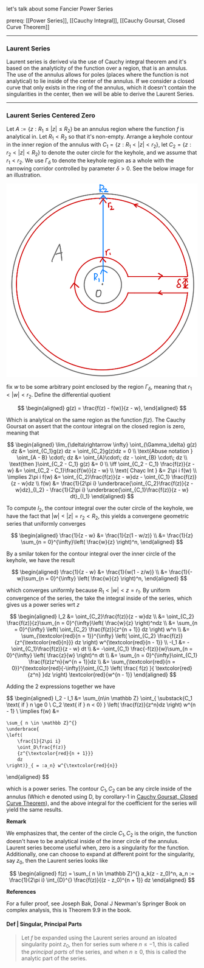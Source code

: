 let's talk about some Fancier Power Series

prereq: [[Power Series]], [[Cauchy Integral]], [[Cauchy Goursat, Closed Curve Theorem]]

---
### **Laurent Series**

Laurent series is derived via the use of Cauchy integral theorem and it's based on the analyticity of the function over a region, that is an annulus. The use of the annulus allows for poles (places where the function is not analytical) to lie inside of the center of the annulus. If we consider a closed curve that only exists in the ring of the annulus, which it doesn't contain the singularities in the center, then we will be able to derive the Laurent Series. 

---
### **Laurent Series Centered Zero**

Let $A:= \{z :R_1 \le |z| \le R_2\}$ be an annulus region where the function $f$ is analytical in. Let $R_1 < R_2$ so that it's non-empty. Arrange a keyhole contour in the inner region of the annulus with $C_1 = \{z : R_1 < |z| < r_2\}$, let $C_2 = \{z :  r_2 < |z| < R_2\}$ to denote the outer circle for the keyhole, and we assume that $r_1 < r_2$. We use $\Gamma_\delta$ to denote the keyhole region as a whole with the narrowing corridor controlled by parameter $\delta > 0$. See the below image for an illustration. 

![](../../Assets/Annulus_keyhole_for_laurent_series.jpeg)

fix $w$ to be some arbitrary point enclosed by the region $\Gamma_\delta$, meaning that $r_1 < |w| < r_2$. Define the differential quotient

$$
\begin{aligned}
	g(z) = \frac{f(z) - f(w)}{z - w}, 
\end{aligned}
$$

Which is analytical on the same region as the function $f(z)$. The Cauchy Goursat on assert that the contour integral on the closed region is zero, meaning that 

$$
\begin{aligned}
	\lim_{\delta\rightarrow \infty} \oint_{\Gamma_\delta} g(z) dz
	&= 
	\oint_{C_1}g(z) dz = \oint_{C_2}g(z)dz = 0
	\\
	\text{Abuse notation }
	\oint_{A - B} \cdot\; dz &= \oint_{A}\cdot\; dz - \oint_{B} \cdot\; dz 
	\\
	\text{then }\oint_{C_2 - C_1} g(z) &= 0
	\\
	\iff \oint_{C_2 - C_1} \frac{f(z)}{z - w} &= \oint_{C_2 - C_1}\frac{f(w)}{z - w}
	\\
	\text{ Chayc Int }
	&= 
	2\pi i f(w)
	\\
	\implies
	2\pi i f(w) &= 
	\oint_{C_2}\frac{f(z)}{z - w}dz - 
	\oint_{C_1} \frac{f(z)}{z - w}dz
	\\
	f(w) &= \frac{1}{2\pi i} 
	\underbrace{\oint_{C_2}\frac{f(z)}{z - w}dz}_{I_2}
	-
	\frac{1}{2\pi i} 
	\underbrace{\oint_{C_1}\frac{f(z)}{z - w} dt}_{I_1}
\end{aligned}
$$

To compute $I_2$, the contour integral over the outer circle of the keyhole, we have the fact that $|w|< |z|=r_2 < R_2$, this yields a convergene geometric series that uniformly converges 

$$
\begin{aligned}
	\frac{1}{z - w} &= 
	\frac{1}{z(1 - w/z)}
	\\
	&= 
	\frac{1}{z} \sum_{n = 0}^{\infty}\left(
		\frac{w}{z}
	\right)^n, 
\end{aligned}
$$

By a smilar token for the contour integral over the inner circle of the keyhole, we have the result 

$$
\begin{aligned}
	\frac{1}{z - w} &= \frac{1}{w(1 - z/w)}
	\\
	&= 
	\frac{1}{-w}\sum_{n = 0}^{\infty} \left(
		\frac{w}{z}
	\right)^n, 
\end{aligned}
$$

which converges uniformly because $R_1 < |w| < z=r_1$. By uniform convergence of the series, the take the integral inside of the series, which gives us a power series wrt $z$

$$
\begin{aligned}
	I_2 &= \oint_{C_2}\frac{f(z)}{z - w}dz
	\\
	&= \oint_{C_2}
		\frac{f(z)}{z}\sum_{n = 0}^{\infty}\left(
		\frac{w}{z}
	\right)^ndz
	\\
	&= 
	\sum_{n = 0}^{\infty}
	\left(
		\oint_{C_2} 
		\frac{f(z)}{z^{n + 1}} dz
	\right) w^n 
	\\
	&= \sum_{\textcolor{red}{n = 1}}^{\infty}
	\left(
		\oint_{C_2} 
		\frac{f(z)}{z^{\textcolor{red}{n}}} dz
	\right) w^{\textcolor{red}{n - 1}} 
	\\
	-I_1 &= 
	-\oint_{C_1}\frac{f(z)}{z - w} dt	
	\\
	&= 
	-\oint_{C_1}
	\frac{-f(z)}{w}\sum_{n = 0}^{\infty} \left(
		\frac{z}{w}
	\right)^n
	dt	
	\\
	&= 
	\sum_{n = 0}^{\infty}\oint_{C_1}
		\frac{f(z)z^n}{w^{n + 1}}dz
	\\
	&= 
	\sum_{\textcolor{red}{n = 0}}^{\textcolor{red}{-\infty}}\oint_{C_1}
		\left(
			\frac{
				f(z)
			}{
				\textcolor{red}{z^n}
			}dz
		\right)
		\textcolor{red}{w^{n - 1}}
\end{aligned}
$$

Adding the 2 expressions together we have 

$$
\begin{aligned}
	I_2 - I_1 &= 
	\sum_{n\in \mathbb Z} \oint_{
		\substack{C_1 \text{ if } n \ge 0
		\\
		C_2 \text{ if } n < 0}
	}
	\left(
		\frac{f(z)}{z^n}dz
	\right) w^{n - 1}
	\\
	\implies 
	f(w) &= 
	
	\sum_{ n \in \mathbb Z}^{}
	\underbrace{
	\left(
		\frac{1}{2\pi i} 
		\oint_D\frac{f(z)}
		{z^{\textcolor{red}{n + 1}}}
		dz
	\right)}_{ = :a_n} w^{\textcolor{red}{n}}
\end{aligned}
$$


which is a power series. The contour $C_1, C_2$ can be any circle inside of the annulus (Which e denoted using D, by corollary-1 in [Cauchy Goursat, Closed Curve Theorem](Cauchy%20Goursat,%20Closed%20Curve%20Theorem.md)), and the above integral for the coefficient for the series will yield the same results.


**Remark**

We emphasizes that, the center of the circle $C_1, C_2$ is the origin, the function doesn't have to be analytical inside of the inner circle of the annulus. Laurent series become useful when, zero is a singularity for the function. Additionally, one can choose to expand at different point for the singularity, say $z_0$, then the Laurent series looks like 

$$
\begin{aligned}
	f(z) = \sum_{ n \in \mathbb Z}^{} a_k(z - z_0)^n, a_n := 
	\frac{1}{2\pi i} \int_{D}^{} 
	\frac{f(z)}{(z - z_0)^{n + 1}}
	dz
\end{aligned}
$$

**References**

For a fuller proof, see Joseph Bak, Donal J Newman's Springer Book on complex analysis, this is Theorem 9.9 in the book. 


#### **Def | Singular, Principal Parts**
> Let $f$ be expanded using the Laurent series around an isloated singularity point $z_0$, then for series sum where $n \le -1$, this is called the *principal parts* of the series, and when $n \ge 0$, this is called the analytic part of the series. 